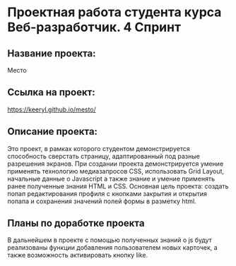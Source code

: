 
# Проектная работа студента курса Веб-разработчик. 4 Спринт

## Название проекта:

Место

## Ссылка на проект:

https://keeryl.github.io/mesto/

##  Описание проекта:

Это проект, в рамках которого студентом демонстрируется способность сверстать страницу, адаптированный под разные разрешения экранов. При создании проекта демонстрируется умение применять технологию медиазапросов CSS, использовать Grid Layout, начальные данные о Javascript а также знание и умение применять ранее полученные знания HTML и CSS. Основная цель проекта: создать попап редактирования профиля с кнопками закрытия и открытия попапа и сохранения значений полей формы в разметку html.

## Планы по доработке проекта

В дальнейшем в проекте с помощью полученных знаний о js будут реализованы функции добавления пользователем новых карточек, а также возможность активировать кнопку like.
